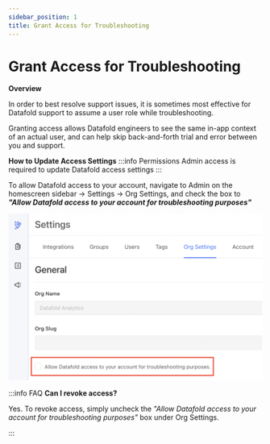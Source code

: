 ```yaml
---
sidebar_position: 1
title: Grant Access for Troubleshooting
---
```

# Grant Access for Troubleshooting

**Overview**

In order to best resolve support issues, it is sometimes most effective for Datafold support to assume a user role while troubleshooting. 

Granting access allows Datafold engineers to see the same in-app context of an actual user, and can help skip back-and-forth trial and error between you and support.

**How to Update Access Settings**
:::info Permissions
Admin access is required to update Datafold access settings
:::

To allow Datafold access to your account, navigate to Admin on the homescreen sidebar &rarr; Settings &rarr; Org Settings, and check the box to ***"Allow Datafold access to your account for troubleshooting purposes"*** 

![](../../static/img/impersonation.png)

:::info FAQ
**Can I revoke access?**

Yes. To revoke access, simply uncheck the *"Allow Datafold access to your account for troubleshooting purposes"* box under Org Settings.

:::
